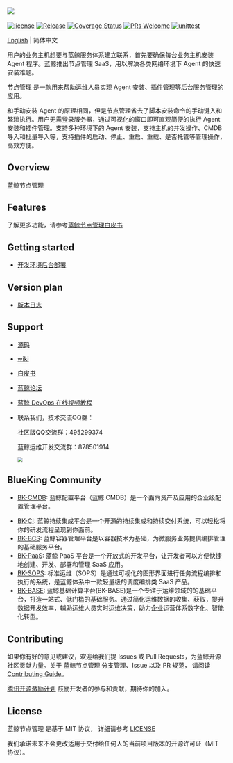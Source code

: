 ![](docs/resource/img/logo_zh.png)
---
[![license](https://img.shields.io/badge/license-MIT-brightgreen.svg)](https://github.com/TencentBlueKing/bk-nodeman/blob/master/LICENSE)
[![Release](https://img.shields.io/badge/release-1.0.0-brightgreen.svg)](https://github.com/TencentBlueKing/bk-nodeman/releases)
[![Coverage Status](https://codecov.io/gh/TencentBlueKing/bk-nodeman/branch/V2.1.X/graph/badge.svg)](https://codecov.io/gh/TencentBlueKing/bk-nodeman)
[![PRs Welcome](https://img.shields.io/badge/PRs-welcome-brightgreen.svg)](https://github.com/TencentBlueKing/bk-nodeman/pulls)
[![unittest](https://github.com/TencentBlueKing/bk-nodeman/actions/workflows/codecov.yml/badge.svg?event=schedule)](https://github.com/TencentBlueKing/bk-nodeman/actions/workflows/codecov.yml)

[English](readme_en.md) | 简体中文

用户的业务主机想要与蓝鲸服务体系建立联系，首先要确保每台业务主机安装 Agent 程序。蓝鲸推出节点管理 SaaS，用以解决各类网络环境下 Agent 的快速安装难题。

节点管理 是一款用来帮助运维人员实现 Agent 安装、插件管理等后台服务管理的应用。

和手动安装 Agent 的原理相同，但是节点管理省去了脚本安装命令的手动键入和繁琐执行。用户无需登录服务器，通过可视化的窗口即可直观简便的执行 Agent 安装和插件管理。支持多种环境下的 Agent 安装，支持主机的并发操作、CMDB 导入和批量导入等，支持插件的启动、停止、重启、重载、是否托管等管理操作，高效方便。


## Overview
蓝鲸节点管理

## Features
了解更多功能，请参考[蓝鲸节点管理白皮书](http://docs.bk.tencent.com/product_white_paper/bk_nodeman/)


## Getting started
- [开发环境后台部署](docs/install/dev_deploy.md)

## Version plan
- [版本日志](docs/release.md)


## Support
- [源码](https://github.com/TencentBlueKing/bk-nodeman/tree/master)
- [wiki](https://github.com/TencentBlueKing/bk-nodeman/wiki)
- [白皮书](http://docs.bk.tencent.com/product_white_paper/bk_nodeman/)
- [蓝鲸论坛](https://bk.tencent.com/s-mart/community)
- [蓝鲸 DevOps 在线视频教程](https://bk.tencent.com/s-mart/video/)
- 联系我们，技术交流QQ群：

  社区版QQ交流群：495299374
  
  蓝鲸运维开发交流群：878501914
  
  <img src="docs/resource/img/QR-Code.png" align=center style="zoom:67%;" />

## BlueKing Community
* [BK-CMDB](https://github.com/Tencent/bk-cmdb): 蓝鲸配置平台（蓝鲸 CMDB）是一个面向资产及应用的企业级配置管理平台。
- [BK-CI](https://github.com/Tencent/bk-ci): 蓝鲸持续集成平台是一个开源的持续集成和持续交付系统，可以轻松将你的研发流程呈现到你面前。
- [BK-BCS](https://github.com/Tencent/bk-bcs): 蓝鲸容器管理平台是以容器技术为基础，为微服务业务提供编排管理的基础服务平台。
- [BK-PaaS](https://github.com/Tencent/bk-PaaS): 蓝鲸 PaaS 平台是一个开放式的开发平台，让开发者可以方便快捷地创建、开发、部署和管理 SaaS 应用。
- [BK-SOPS](https://github.com/Tencent/bk-sops): 标准运维（SOPS）是通过可视化的图形界面进行任务流程编排和执行的系统，是蓝鲸体系中一款轻量级的调度编排类 SaaS 产品。
- [BK-BASE](https://github.com/Tencent/bk-base): 蓝鲸基础计算平台(BK-BASE)是一个专注于运维领域的的基础平台，打造一站式、低门槛的基础服务。通过简化运维数据的收集、获取，提升数据开发效率，辅助运维人员实时运维决策，助力企业运营体系数字化、智能化转型。


## Contributing
如果你有好的意见或建议，欢迎给我们提 Issues 或 Pull Requests，为蓝鲸开源社区贡献力量。关于 蓝鲸节点管理 分支管理、Issue 以及 PR 规范，
请阅读 [Contributing Guide](docs/CONTRIBUTING.md)。

[腾讯开源激励计划](https://opensource.tencent.com/contribution) 鼓励开发者的参与和贡献，期待你的加入。

## License
蓝鲸节点管理 是基于 MIT 协议， 详细请参考 [LICENSE](https://github.com/TencentBlueKing/bk-nodeman/blob/master/LICENSE) 

我们承诺未来不会更改适用于交付给任何人的当前项目版本的开源许可证（MIT 协议）。
